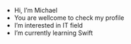 - Hi, I’m Michael
- You are wellcome to check my profile
- I’m interested in IT field
- I’m currently learning Swift

<!---
Mikedev33/Mikedev33 is a ✨ special ✨ repository because its `README.md` (this file) appears on your GitHub profile.
You can click the Preview link to take a look at your changes.
--->
